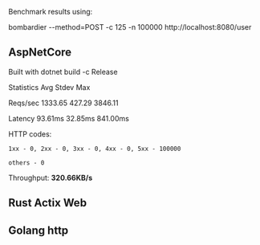 
Benchmark results using:

bombardier --method=POST -c 125 -n 100000 http://localhost:8080/user

## AspNetCore

Built with dotnet build -c Release

Statistics        Avg      Stdev        Max

  Reqs/sec      1333.65     427.29    3846.11

  Latency       93.61ms    32.85ms   841.00ms

  HTTP codes:

    1xx - 0, 2xx - 0, 3xx - 0, 4xx - 0, 5xx - 100000

    others - 0

  Throughput:   **320.66KB/s**




## Rust Actix Web



## Golang http





